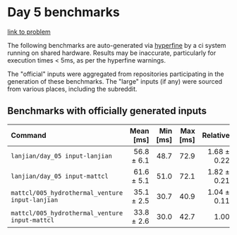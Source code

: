 # Day 5 benchmarks

[link to problem](http://adventofcode.com/2021/day/5)

The following benchmarks are auto-generated via [hyperfine](https://github.com/sharkdp/hyperfine) by a ci system running on shared hardware. Results may be inaccurate, particularly for execution times < 5ms, as per the hyperfine warnings.

The "official" inputs were aggregated from repositories participating in the generation of these benchmarks. The "large" inputs (if any) were sourced from various places, including the subreddit.

## Benchmarks with officially generated inputs
| Command | Mean [ms] | Min [ms] | Max [ms] | Relative |
|:---|---:|---:|---:|---:|
| `lanjian/day_05 input-lanjian` | 56.8 ± 6.1 | 48.7 | 72.9 | 1.68 ± 0.22 |
| `lanjian/day_05 input-mattcl` | 61.6 ± 5.1 | 51.0 | 72.1 | 1.82 ± 0.21 |
| `mattcl/005_hydrothermal_venture input-lanjian` | 35.1 ± 2.5 | 30.7 | 40.9 | 1.04 ± 0.11 |
| `mattcl/005_hydrothermal_venture input-mattcl` | 33.8 ± 2.6 | 30.0 | 42.7 | 1.00 |
